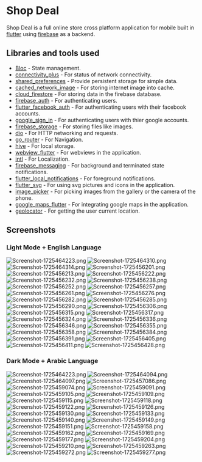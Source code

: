 # Shop Deal

Shop Deal is a full online store cross platform application for mobile built in [flutter](https://flutter.dev/) using [firebase](https://firebase.google.com) as a backend.

## Libraries and tools used
- [Bloc](https://pub.dev/packages/bloc) - State management.
- [connectivity_plus](https://pub.dev/packages/connectivity_plus) - For status of network connectivity.
- [shared_preferences](https://pub.dev/packages/shared_preferences) - Provide persistent storage for simple data.
- [cached_network_image](https://pub.dev/packages/cached_network_image) - For storing internet image into cache.
- [cloud_firestore](https://pub.dev/packages/cloud_firestore) - For storing data in the firebase database.
- [firebase_auth](https://pub.dev/packages/firebase_auth) - For authenticating users.
- [flutter_facebook_auth](https://pub.dev/packages/flutter_facebook_auth) - For authenticating users with their facebook accounts.
- [google_sign_in](https://pub.dev/packages/google_sign_in) - For authenticating users with thier google accounts.
- [firebase_storage](https://pub.dev/packages/firebase_storage) - For storing files like images.
- [dio](https://pub.dev/packages/dio) - For HTTP networking and requests.
- [go_router](https://pub.dev/packages/go_router) - For Navigation.
- [hive](https://pub.dev/packages/hive) - For local storage.
- [webview_flutter](https://pub.dev/packages/webview_flutter) - For webviews in the application.
- [intl](https://pub.dev/packages/intl) - For Localization.
- [firebase_messaging](https://pub.dev/packages/firebase_messaging) - For background and terminated state notifications.
- [flutter_local_notifications](https://pub.dev/packages/flutter_local_notifications) - For foreground notifications.
- [flutter_svg](https://pub.dev/packages/flutter_svg) - For using svg pictures and icons in the application.
- [image_picker](https://pub.dev/packages/image_picker) - For picking images from the gallery or the camera of the phone.
- [google_maps_flutter](https://pub.dev/packages/google_maps_flutter) - For integrating google maps in the application.
- [geolocator](https://pub.dev/packages/geolocator) - For getting the user current location.


## Screenshots
### Light Mode + English Language
![Screenshot-1725464223.png](https://i.postimg.cc/nLxqMFr1/Screenshot-1725464223.png)
![Screenshot-1725464310.png](https://i.postimg.cc/4yY9jn2X/Screenshot-1725464310.png)
![Screenshot-1725464314.png](https://i.postimg.cc/L5G1SRGL/Screenshot-1725464314.png)
![Screenshot-1725456201.png](https://i.postimg.cc/VNGbKYGm/Screenshot-1725456201.png)
![Screenshot-1725456213.png](https://i.postimg.cc/9030kzG5/Screenshot-1725456213.png)
![Screenshot-1725456222.png](https://i.postimg.cc/HxF8C61N/Screenshot-1725456222.png)
![Screenshot-1725456232.png](https://i.postimg.cc/W3dqKQCr/Screenshot-1725456232.png)
![Screenshot-1725456238.png](https://i.postimg.cc/JzRDmySR/Screenshot-1725456238.png)
![Screenshot-1725456252.png](https://i.postimg.cc/1X6nRD93/Screenshot-1725456252.png)
![Screenshot-1725456257.png](https://i.postimg.cc/4NkHL257/Screenshot-1725456257.png)
![Screenshot-1725456261.png](https://i.postimg.cc/MZjjYJyJ/Screenshot-1725456261.png)
![Screenshot-1725456276.png](https://i.postimg.cc/5t0XYhxG/Screenshot-1725456276.png)
![Screenshot-1725456282.png](https://i.postimg.cc/Lsbnzx5s/Screenshot-1725456282.png)
![Screenshot-1725456285.png](https://i.postimg.cc/q7SvtgDh/Screenshot-1725456285.png)
![Screenshot-1725456290.png](https://i.postimg.cc/76JbXSJn/Screenshot-1725456290.png)
![Screenshot-1725456306.png](https://i.postimg.cc/WzMzcjnD/Screenshot-1725456306.png)
![Screenshot-1725456315.png](https://i.postimg.cc/6p63gkG3/Screenshot-1725456315.png)
![Screenshot-1725456317.png](https://i.postimg.cc/s2v2D5mC/Screenshot-1725456317.png)
![Screenshot-1725456324.png](https://i.postimg.cc/Z5fRSwrL/Screenshot-1725456324.png)
![Screenshot-1725456336.png](https://i.postimg.cc/26W8nmgH/Screenshot-1725456336.png)
![Screenshot-1725456346.png](https://i.postimg.cc/h49tjDLv/Screenshot-1725456346.png)
![Screenshot-1725456355.png](https://i.postimg.cc/GhK3FXS1/Screenshot-1725456355.png)
![Screenshot-1725456358.png](https://i.postimg.cc/prYW1CWz/Screenshot-1725456358.png)
![Screenshot-1725456384.png](https://i.postimg.cc/W4F2PTp2/Screenshot-1725456384.png)
![Screenshot-1725456391.png](https://i.postimg.cc/xdw9fhqL/Screenshot-1725456391.png)
![Screenshot-1725456405.png](https://i.postimg.cc/J0mmJXNn/Screenshot-1725456405.png)
![Screenshot-1725456411.png](https://i.postimg.cc/zvjNkf7k/Screenshot-1725456411.png)
![Screenshot-1725456428.png](https://i.postimg.cc/dQmJFWFT/Screenshot-1725456428.png)

### Dark Mode + Arabic Language
![Screenshot-1725464223.png](https://i.postimg.cc/nLxqMFr1/Screenshot-1725464223.png)
![Screenshot-1725464094.png](https://i.postimg.cc/L5QVZrw8/Screenshot-1725464094.png)
![Screenshot-1725464097.png](https://i.postimg.cc/44WPM9yR/Screenshot-1725464097.png)
![Screenshot-1725457086.png](https://i.postimg.cc/tCzP1Q0d/Screenshot-1725457086.png)
![Screenshot-1725459074.png](https://i.postimg.cc/BvR1WJD3/Screenshot-1725459074.png)
![Screenshot-1725459091.png](https://i.postimg.cc/BbB81DzZ/Screenshot-1725459091.png)
![Screenshot-1725459105.png](https://i.postimg.cc/7Zs2V3Zf/Screenshot-1725459105.png)
![Screenshot-1725459109.png](https://i.postimg.cc/DZs4nRdX/Screenshot-1725459109.png)
![Screenshot-1725459115.png](https://i.postimg.cc/5tXFkXXp/Screenshot-1725459115.png)
![Screenshot-1725459118.png](https://i.postimg.cc/mkszDV86/Screenshot-1725459118.png)
![Screenshot-1725459122.png](https://i.postimg.cc/HsT81ZJr/Screenshot-1725459122.png)
![Screenshot-1725459126.png](https://i.postimg.cc/pLT9pmJx/Screenshot-1725459126.png)
![Screenshot-1725459130.png](https://i.postimg.cc/Vvg6NwSd/Screenshot-1725459130.png)
![Screenshot-1725459133.png](https://i.postimg.cc/RVG6S7fX/Screenshot-1725459133.png)
![Screenshot-1725459140.png](https://i.postimg.cc/CxQRDwc8/Screenshot-1725459140.png)
![Screenshot-1725459149.png](https://i.postimg.cc/9MG0vZCP/Screenshot-1725459149.png)
![Screenshot-1725459151.png](https://i.postimg.cc/j2t2K2Sp/Screenshot-1725459151.png)
![Screenshot-1725459158.png](https://i.postimg.cc/HxGjZBDs/Screenshot-1725459158.png)
![Screenshot-1725459162.png](https://i.postimg.cc/wxQ32XWg/Screenshot-1725459162.png)
![Screenshot-1725459169.png](https://i.postimg.cc/bN6rczc5/Screenshot-1725459169.png)
![Screenshot-1725459177.png](https://i.postimg.cc/J4702sgJ/Screenshot-1725459177.png)
![Screenshot-1725459204.png](https://i.postimg.cc/25WSZhbp/Screenshot-1725459204.png)
![Screenshot-1725459210.png](https://i.postimg.cc/fLhTjymV/Screenshot-1725459210.png)
![Screenshot-1725459263.png](https://i.postimg.cc/Wb4p7QFw/Screenshot-1725459263.png)
![Screenshot-1725459272.png](https://i.postimg.cc/4NFf2Bpk/Screenshot-1725459272.png)
![Screenshot-1725459277.png](https://i.postimg.cc/jSpst28M/Screenshot-1725459277.png)
